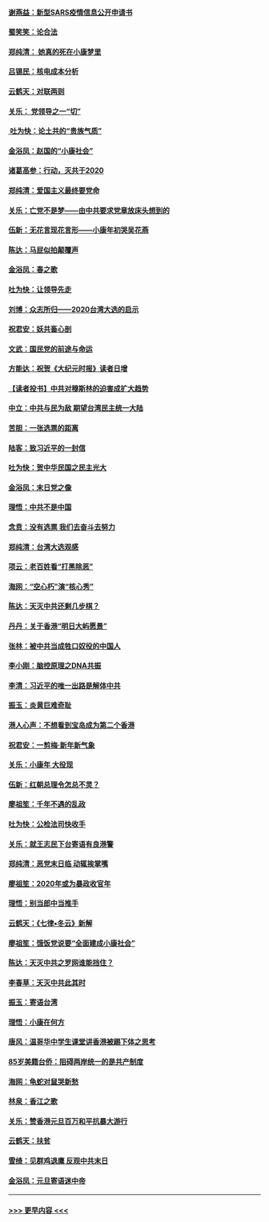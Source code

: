 #### [谢燕益：新型SARS疫情信息公开申请书](../pages/nsc993/n11808840.md?t=01212331) 
#### [蜀笑笑：论合法](../pages/nsc993/n11808064.md?t=01212331) 
#### [郑纯清： 她真的死在小康梦里](../pages/nsc993/n11806623.md?t=01212331) 
#### [吕锡民：核电成本分析](../pages/nsc993/n11806284.md?t=01212331) 
#### [云鹤天：对联两则](../pages/nsc993/n11805957.md?t=01212331) 
#### [关乐： 党领导之一“切”](../pages/nsc993/n11804505.md?t=01212331) 
#### [ 吐为快：论土共的“贵族气质”](../pages/nsc993/n11804490.md?t=01212331) 
#### [金浴凤：赵国的“小康社会”](../pages/nsc993/n11804452.md?t=01212331) 
#### [诸葛高参：行动，灭共于2020](../pages/nsc993/n11804120.md?t=01212331) 
#### [郑纯清：爱国主义最终要党命](../pages/nsc993/n11802197.md?t=01212331) 
#### [关乐：亡党不是梦——由中共要求党章放床头想到的](../pages/nsc993/n11802156.md?t=01212331) 
#### [伍新：无花言现花言形——小康年初哭吴花燕](../pages/nsc993/n11800044.md?t=01212331) 
#### [陈达：马屁似拍颠覆声](../pages/nsc993/n11800010.md?t=01212331) 
#### [金浴凤：春之歌](../pages/nsc993/n11797687.md?t=01212331) 
#### [吐为快：让领导先走](../pages/nsc993/n11797512.md?t=01212331) 
#### [刘博：众志所归——2020台湾大选的启示](../pages/nsc993/n11796878.md?t=01212331) 
#### [祝君安：妖共畜心剖](../pages/nsc993/n11794273.md?t=01212331) 
#### [文武：国民党的前途与命运](../pages/nsc993/n11794198.md?t=01212331) 
#### [方能达：祝贺《大纪元时报》读者日增](../pages/nsc993/n11793807.md?t=01212331) 
#### [【读者投书】中共对穆斯林的迫害成扩大趋势](../pages/nsc993/n11791371.md?t=01212331) 
#### [中立：中共与民为敌 期望台湾民主统一大陆](../pages/nsc993/n11790392.md?t=01212331) 
#### [苦胆：一张选票的距离](../pages/nsc993/n11788914.md?t=01212331) 
#### [陆客：致习近平的一封信](../pages/nsc993/n11788867.md?t=01212331) 
#### [吐为快：贺中华民国之民主光大](../pages/nsc993/n11788618.md?t=01212331) 
#### [金浴凤：末日党之像](../pages/nsc993/n11787475.md?t=01212331) 
#### [理悟：中共不是中国](../pages/nsc993/n11787463.md?t=01212331) 
#### [念贲：没有选票  我们去奋斗去努力](../pages/nsc993/n11787398.md?t=01212331) 
#### [郑纯清：台湾大选观感](../pages/nsc993/n11786210.md?t=01212331) 
#### [项云：老百姓看“打黑除恶”](../pages/nsc993/n11785398.md?t=01212331) 
#### [海网：“空心朽”演“核心秀”](../pages/nsc993/n11783874.md?t=01212331) 
#### [陈达：天灭中共还剩几步棋？](../pages/nsc993/n11783719.md?t=01212331) 
#### [丹丹：关于香港“明日大屿愿景”](../pages/nsc993/n11783273.md?t=01212331) 
#### [张林：被中共当成牲口奴役的中国人](../pages/nsc993/n11782397.md?t=01212331) 
#### [李小刚：脑控原理之DNA共振](../pages/nsc993/n11780962.md?t=01212331) 
#### [李清：习近平的唯一出路是解体中共](../pages/nsc993/n11780866.md?t=01212331) 
#### [振玉：炎黄巨难奇耻](../pages/nsc993/n11779632.md?t=01212331) 
#### [港人心声：不想看到宝岛成为第二个香港](../pages/nsc993/n11778817.md?t=01212331) 
#### [祝君安：一剪梅‧新年新气象](../pages/nsc993/n11776340.md?t=01212331) 
#### [关乐：小康年 大役现](../pages/nsc993/n11774213.md?t=01212331) 
#### [伍新：红朝总理令怎总不灵？](../pages/nsc993/n11770813.md?t=01212331) 
#### [廖祖笙：千年不遇的乱政](../pages/nsc993/n11770373.md?t=01212331) 
#### [吐为快：公检法司快收手](../pages/nsc993/n11770359.md?t=01212331) 
#### [关乐：就王志民下台寄语有良港警](../pages/nsc993/n11769903.md?t=01212331) 
#### [郑纯清：恶党末日临 动辄挨掌嘴](../pages/nsc993/n11769356.md?t=01212331) 
#### [廖祖笙：2020年或为暴政收官年](../pages/nsc993/n11768216.md?t=01212331) 
#### [理悟：别当郎中当推手](../pages/nsc993/n11768243.md?t=01212331) 
#### [云鹤天：《七律▪冬云》新解](../pages/nsc993/n11768204.md?t=01212331) 
#### [廖祖笙：饿饭党说要“全面建成小康社会”](../pages/nsc993/n11767482.md?t=01212331) 
#### [陈达：天灭中共之罗网谁能挡住？](../pages/nsc993/n11767465.md?t=01212331) 
#### [李春草：天灭中共此其时](../pages/nsc993/n11767452.md?t=01212331) 
#### [振玉：寄语台湾](../pages/nsc993/n11767432.md?t=01212331) 
#### [理悟：小康在何方](../pages/nsc993/n11767394.md?t=01212331) 
#### [唐风：温哥华中学生课堂讲香港被踢下体之思考](../pages/nsc993/n11766848.md?t=01212331) 
#### [85岁美籍台侨：阻碍两岸统一的是共产制度](../pages/nsc993/n11765043.md?t=01212331) 
#### [海网：龟蛇对鼠哭新愁](../pages/nsc993/n11764895.md?t=01212331) 
#### [林泉：香江之歌](../pages/nsc993/n11764415.md?t=01212331) 
#### [关乐：赞香港元旦百万和平抗暴大游行](../pages/nsc993/n11764382.md?t=01212331) 
#### [云鹤天：扶贫](../pages/nsc993/n11764245.md?t=01212331) 
#### [雪绮：见群鸡退鹰  反观中共末日](../pages/nsc993/n11762112.md?t=01212331) 
#### [金浴凤：元旦寄语迷中帝](../pages/nsc993/n11761788.md?t=01212331) 

----
#### [ >>> 更早内容 <<< ](../indexes/nsc993-earlier.md)
